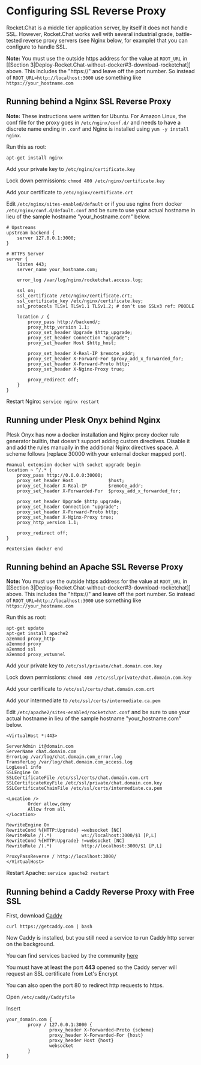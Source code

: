 # Configuring SSL Reverse Proxy

Rocket.Chat is a middle tier application server, by itself it does not handle SSL.   However, Rocket.Chat works well with several industrial grade, battle-tested reverse proxy servers (see Nginx below, for example) that you can configure to handle SSL.

**Note:** You must use the outside https address for the value at ```ROOT_URL``` in [[Section 3|Deploy-Rocket.Chat-without-docker#3-download-rocketchat]] above.  This includes the "https://" and leave off the port number.  So instead of ```ROOT_URL=http://localhost:3000``` use something like ```https://your_hostname.com```

## Running behind a Nginx SSL Reverse Proxy

**Note:** These instructions were written for Ubuntu.  For Amazon Linux, the conf file for the proxy goes in `/etc/nginx/conf.d/` and needs to have a discrete name ending in `.conf` and Nginx is installed using `yum -y install nginx`.

Run this as root:

```shell
apt-get install nginx
```

Add your private key to ```/etc/nginx/certificate.key```

Lock down permissions: ```chmod 400 /etc/nginx/certificate.key```

Add your certificate to ```/etc/nginx/certificate.crt```

Edit ```/etc/nginx/sites-enabled/default``` or if you use nginx from docker ```/etc/nginx/conf.d/default.conf``` and be sure to use your actual hostname in lieu of the sample hostname "your_hostname.com" below.

```
# Upstreams
upstream backend {
    server 127.0.0.1:3000;
}

# HTTPS Server
server {
    listen 443;
    server_name your_hostname.com;

    error_log /var/log/nginx/rocketchat.access.log;

    ssl on;
    ssl_certificate /etc/nginx/certificate.crt;
    ssl_certificate_key /etc/nginx/certificate.key;
    ssl_protocols TLSv1 TLSv1.1 TLSv1.2; # don’t use SSLv3 ref: POODLE

    location / {
        proxy_pass http://backend/;
        proxy_http_version 1.1;
        proxy_set_header Upgrade $http_upgrade;
        proxy_set_header Connection "upgrade";
        proxy_set_header Host $http_host;

        proxy_set_header X-Real-IP $remote_addr;
        proxy_set_header X-Forward-For $proxy_add_x_forwarded_for;
        proxy_set_header X-Forward-Proto http;
        proxy_set_header X-Nginx-Proxy true;

        proxy_redirect off;
    }
}
```

Restart Nginx: ```service nginx restart```

## Running under Plesk Onyx behind Nginx

Plesk Onyx has now a docker installation and Nginx proxy docker rule generator builtin, that doesn't support adding custom directives. Disable it and add the rules manually in the additional Nginx directives space. A scheme follows (replace 30000 with your external docker mapped port).

```
#manual extension docker with socket upgrade begin
location ~ ^/.* {
	proxy_pass http://0.0.0.0:30000;
	proxy_set_header Host             $host;
	proxy_set_header X-Real-IP        $remote_addr;
	proxy_set_header X-Forwarded-For  $proxy_add_x_forwarded_for;

	proxy_set_header Upgrade $http_upgrade;
	proxy_set_header Connection "upgrade";
	proxy_set_header X-Forward-Proto http;
	proxy_set_header X-Nginx-Proxy true;
	proxy_http_version 1.1;

	proxy_redirect off;
}

#extension docker end
```

## Running behind an Apache SSL Reverse Proxy

**Note:** You must use the outside https address for the value at ```ROOT_URL``` in [[Section 3|Deploy-Rocket.Chat-without-docker#3-download-rocketchat]] above.  This includes the "https://" and leave off the port number.  So instead of ```ROOT_URL=http://localhost:3000``` use something like ```https://your_hostname.com```

Run this as root:

```shell
apt-get update
apt-get install apache2
a2enmod proxy_http
a2enmod proxy
a2enmod ssl
a2enmod proxy_wstunnel
```

Add your private key to ```/etc/ssl/private/chat.domain.com.key```

Lock down permissions: ```chmod 400 /etc/ssl/private/chat.domain.com.key```

Add your certificate to ```/etc/ssl/certs/chat.domain.com.crt```

Add your intermediate to ```/etc/ssl/certs/intermediate.ca.pem```

Edit ```/etc/apache2/sites-enabled/rocketchat.conf``` and be sure to use your actual hostname in lieu of the sample hostname "your_hostname.com" below.

```
<VirtualHost *:443>

ServerAdmin it@domain.com
ServerName chat.domain.com
ErrorLog /var/log/chat.domain.com_error.log
TransferLog /var/log/chat.domain.com_access.log
LogLevel info
SSLEngine On
SSLCertificateFile /etc/ssl/certs/chat.domain.com.crt
SSLCertificateKeyFile /etc/ssl/private/chat.domain.com.key
SSLCertificateChainFile /etc/ssl/certs/intermediate.ca.pem

<Location />
        Order allow,deny
        Allow from all
</Location>

RewriteEngine On
RewriteCond %{HTTP:Upgrade} =websocket [NC]
RewriteRule /(.*)           ws://localhost:3000/$1 [P,L]
RewriteCond %{HTTP:Upgrade} !=websocket [NC]
RewriteRule /(.*)           http://localhost:3000/$1 [P,L]

ProxyPassReverse / http://localhost:3000/
</VirtualHost>
```

Restart Apache: ```service apache2 restart```

## Running behind a Caddy Reverse Proxy with Free SSL

First, download [Caddy](https://caddyserver.com/)

`curl https://getcaddy.com | bash`

Now Caddy is installed, but you still need a service to run Caddy http server on the background.

You can find services backed by the community [here](https://github.com/mholt/caddy/tree/master/dist/init)

You must have at least the port **443** opened so the Caddy server will request an SSL certificate from Let's Encrypt

You can also open the port 80 to redirect http requests to https.

Open `/etc/caddy/Caddyfile`

Insert

```
your_domain.com {
        proxy / 127.0.0.1:3000 {
                proxy_header X-Forwarded-Proto {scheme}
                proxy_header X-Forwarded-For {host}
                proxy_header Host {host}
                websocket
        }
}
```
